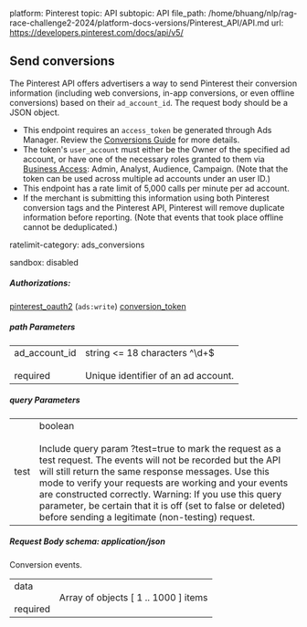 platform: Pinterest
topic: API
subtopic: API
file_path: /home/bhuang/nlp/rag-race-challenge2-2024/platform-docs-versions/Pinterest_API/API.md
url: https://developers.pinterest.com/docs/api/v5/


## [](#operation/events/create)Send conversions

The Pinterest API offers advertisers a way to send Pinterest their conversion information (including web conversions, in-app conversions, or even offline conversions) based on their `ad_account_id`. The request body should be a JSON object.

* This endpoint requires an `access_token` be generated through Ads Manager. Review the [Conversions Guide](https://developers.pinterest.com/docs/conversions/conversions/) for more details.
* The token's `user_account` must either be the Owner of the specified ad account, or have one of the necessary roles granted to them via [Business Access](https://help.pinterest.com/en/business/article/share-and-manage-access-to-your-ad-accounts): Admin, Analyst, Audience, Campaign. (Note that the token can be used across multiple ad accounts under an user ID.)
* This endpoint has a rate limit of 5,000 calls per minute per ad account.
* If the merchant is submitting this information using both Pinterest conversion tags and the Pinterest API, Pinterest will remove duplicate information before reporting. (Note that events that took place offline cannot be deduplicated.)

ratelimit-category: ads\_conversions

sandbox: disabled

##### Authorizations:

[pinterest\_oauth2](#section/Authentication/pinterest_oauth2) (`ads:write`) [conversion\_token](#section/Authentication/conversion_token)

##### path Parameters

|     |     |
| --- | --- |
| ad\_account\_id<br><br>required | string <= 18 characters ^\\d+$<br><br>Unique identifier of an ad account. |

##### query Parameters

|     |     |
| --- | --- |
| test | boolean<br><br>Include query param ?test=true to mark the request as a test request. The events will not be recorded but the API will still return the same response messages. Use this mode to verify your requests are working and your events are constructed correctly. Warning: If you use this query parameter, be certain that it is off (set to false or deleted) before sending a legitimate (non-testing) request. |

##### Request Body schema: application/json

Conversion events.

|     |     |
| --- | --- |
| data<br><br>required | Array of objects \[ 1 .. 1000 \] items |